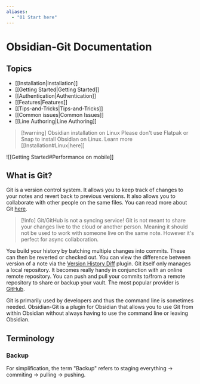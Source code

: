 ```yaml
---
aliases:
  - "01 Start here"
---
```


# Obsidian-Git Documentation

## Topics
- [[Installation|Installation]]
- [[Getting Started|Getting Started]]
- [[Authentication|Authentication]]
- [[Features|Features]]
- [[Tips-and-Tricks|Tips-and-Tricks]]
- [[Common issues|Common Issues]]
- [[Line Authoring|Line Authoring]]

> [!warning] Obsidian installation on Linux
> Please don't use Flatpak or Snap to install Obsidian on Linux. Learn more [[Installation#Linux|here]]


![[Getting Started#Performance on mobile]]

## What is Git?

Git is a version control system. It allows you to keep track of changes to your notes and revert back to previous versions. It also allows you to collaborate with other people on the same files. You can read more about Git [here](https://git-scm.com/book/en/v2/Getting-Started-About-Version-Control).

> [!info] Git/GitHub is not a syncing service!
> Git is not meant to share your changes live to the cloud or another person. Meaning it should not be used to work with someone live on the same note. However it's perfect for async collaboration.

You build your history by batching multiple changes into commits. These can then be reverted or checked out. You can view the difference between version of a note via the [Version History Diff](obsidian://show-plugin?id=obsidian-version-history-diff) plugin.
Git itself only manages a local repository. It becomes really handy in conjunction with an online remote repository. You can push and pull your commits to/from a remote repository to share or backup your vault. The most popular provider is [GitHub](https://github.com). 

Git is primarily used by developers and thus the command line is sometimes needed. Obsidian-Git is a plugin for Obsidian that allows you to use Git from within Obsidian without always having to use the command line or leaving Obsidian.

## Terminology

### Backup
For simplification, the term "Backup" refers to staging everything -> commiting -> pulling -> pushing.